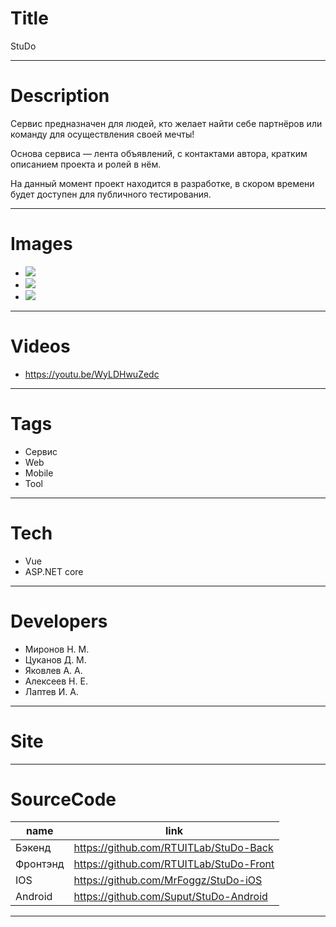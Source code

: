 # Title

StuDo

---

# Description

Сервис предназначен для людей, кто желает найти себе партнёров или команду для осуществления своей мечты!

Основа сервиса — лента объявлений, с контактами автора, кратким описанием проекта и ролей в нём.

На данный момент проект находится в разработке, в скором времени будет доступен для публичного тестирования.

---

# Images

- ![](LANDING/1.png)
- ![](LANDING/2.png)
- ![](LANDING/3.png)

---

# Videos

- https://youtu.be/WyLDHwuZedc

---

# Tags

- Сервис
- Web
- Mobile
- Tool

---

# Tech

- Vue
- ASP.NET core

---

# Developers

- Миронов Н. М.
- Цуканов Д. М.
- Яковлев А. А.
- Алексеев Н. Е.
- Лаптев И. А.

---

# Site

---

# SourceCode

| name     | link                                    |
| -------- | --------------------------------------- |
| Бэкенд   | https://github.com/RTUITLab/StuDo-Back  |
| Фронтэнд | https://github.com/RTUITLab/StuDo-Front |
| IOS      | https://github.com/MrFoggz/StuDo-iOS    |
| Android  | https://github.com/Suput/StuDo-Android  |

---
